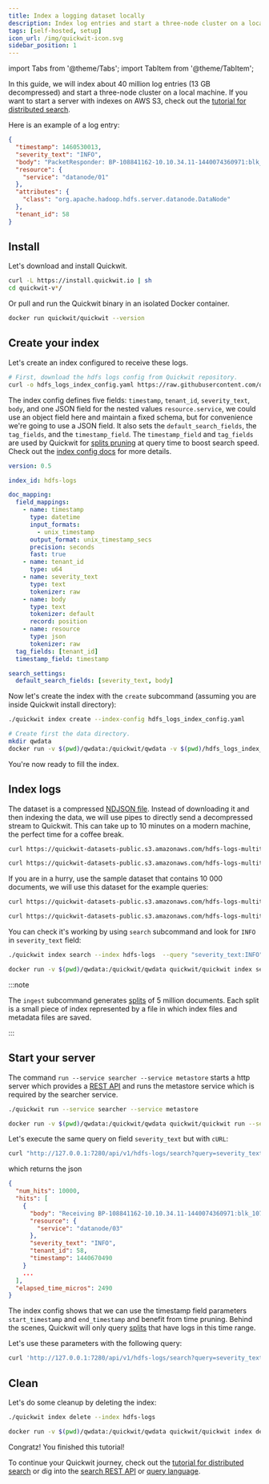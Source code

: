 ```yaml
---
title: Index a logging dataset locally
description: Index log entries and start a three-node cluster on a local machine.
tags: [self-hosted, setup]
icon_url: /img/quickwit-icon.svg
sidebar_position: 1
---
```


import Tabs from '@theme/Tabs';
import TabItem from '@theme/TabItem';

In this guide, we will index about 40 million log entries (13 GB decompressed) and start a three-node cluster on a local machine. If you want to start a server with indexes on AWS S3, check out the [tutorial for distributed search](tutorial-hdfs-logs-distributed-search-aws-s3.md).


Here is an example of a log entry:
```json
{
  "timestamp": 1460530013,
  "severity_text": "INFO",
  "body": "PacketResponder: BP-108841162-10.10.34.11-1440074360971:blk_1074072698_331874, type=HAS_DOWNSTREAM_IN_PIPELINE terminating",
  "resource": {
    "service": "datanode/01"
  },
  "attributes": {
    "class": "org.apache.hadoop.hdfs.server.datanode.DataNode"
  },
  "tenant_id": 58
}
```


## Install

Let's download and install Quickwit.

```bash
curl -L https://install.quickwit.io | sh
cd quickwit-v*/
```

Or pull and run the Quickwit binary in an isolated Docker container.

```bash
docker run quickwit/quickwit --version
```


## Create your index

Let's create an index configured to receive these logs.

```bash
# First, download the hdfs logs config from Quickwit repository.
curl -o hdfs_logs_index_config.yaml https://raw.githubusercontent.com/quickwit-oss/quickwit/main/config/tutorials/hdfs-logs/index-config.yaml
```

The index config defines five fields: `timestamp`, `tenant_id`, `severity_text`, `body`, and one JSON field
for the nested values `resource.service`, we could use an object field here and maintain a fixed schema, but for convenience we're going to use a JSON field.
It also sets the `default_search_fields`, the `tag_fields`, and the `timestamp_field`.
The `timestamp_field` and `tag_fields` are used by Quickwit for [splits pruning](/docs/concepts/architecture) at query time to boost search speed. 
Check out the [index config docs](/docs/configuration/index-config) for more details.

```yaml title="hdfs-logs-index.yaml"
version: 0.5

index_id: hdfs-logs

doc_mapping:
  field_mappings:
    - name: timestamp
      type: datetime
      input_formats:
        - unix_timestamp
      output_format: unix_timestamp_secs
      precision: seconds
      fast: true
    - name: tenant_id
      type: u64
    - name: severity_text
      type: text
      tokenizer: raw
    - name: body
      type: text
      tokenizer: default
      record: position
    - name: resource
      type: json
      tokenizer: raw
  tag_fields: [tenant_id]
  timestamp_field: timestamp

search_settings:
  default_search_fields: [severity_text, body]
```

Now let's create the index with the `create` subcommand (assuming you are inside Quickwit install directory):

<Tabs>

<TabItem value="cli" label="CLI">

```bash
./quickwit index create --index-config hdfs_logs_index_config.yaml
```

</TabItem>

<TabItem value="docker" label="Docker">

```bash
# Create first the data directory.
mkdir qwdata
docker run -v $(pwd)/qwdata:/quickwit/qwdata -v $(pwd)/hdfs_logs_index_config.yaml:/quickwit/hdfs_logs_index_config.yaml quickwit/quickwit index create --index-config hdfs_logs_index_config.yaml
```

</TabItem>

</Tabs>



You're now ready to fill the index.

## Index logs
The dataset is a compressed [NDJSON file](https://quickwit-datasets-public.s3.amazonaws.com/hdfs-logs-multitenants.json.gz).
Instead of downloading it and then indexing the data, we will use pipes to directly send a decompressed stream to Quickwit.
This can take up to 10 minutes on a modern machine, the perfect time for a coffee break.

<Tabs>

<TabItem value="cli" label="CLI">

```bash
curl https://quickwit-datasets-public.s3.amazonaws.com/hdfs-logs-multitenants.json.gz | gunzip | ./quickwit index ingest --index hdfs-logs
```

</TabItem>

<TabItem value="docker" label="Docker">

```bash
curl https://quickwit-datasets-public.s3.amazonaws.com/hdfs-logs-multitenants.json.gz | gunzip | docker run -v $(pwd)/qwdata:/quickwit/qwdata -i quickwit/quickwit index ingest --index hdfs-logs
```

</TabItem>

</Tabs>



If you are in a hurry, use the sample dataset that contains 10 000 documents, we will use this dataset for the example queries:

<Tabs>

<TabItem value="cli" label="CLI">

```bash
curl https://quickwit-datasets-public.s3.amazonaws.com/hdfs-logs-multitenants-10000.json | ./quickwit index ingest --index hdfs-logs
```

</TabItem>

<TabItem value="docker" label="Docker">

```bash
curl https://quickwit-datasets-public.s3.amazonaws.com/hdfs-logs-multitenants-10000.json | docker run -v $(pwd)/qwdata:/quickwit/qwdata -i quickwit/quickwit index ingest --index hdfs-logs
```

</TabItem>

</Tabs>

You can check it's working by using `search` subcommand and look for `INFO` in `severity_text` field:

<Tabs>

<TabItem value="cli" label="CLI">

```bash
./quickwit index search --index hdfs-logs  --query "severity_text:INFO"
```

</TabItem>

<TabItem value="docker" label="Docker">

```bash
docker run -v $(pwd)/qwdata:/quickwit/qwdata quickwit/quickwit index search --index hdfs-logs  --query "severity_text:INFO"
```

</TabItem>

</Tabs>

:::note

The `ingest` subcommand generates [splits](/docs/concepts/architecture) of 5 million documents. Each split is a small piece of index represented by a file in which index files and metadata files are saved.

:::


## Start your server

The command `run --service searcher --service metastore` starts a http server which provides a [REST API](/docs/reference/rest-api) 
and runs the metastore service which is required by the searcher service.

<Tabs>

<TabItem value="cli" label="CLI">

```bash
./quickwit run --service searcher --service metastore
```

</TabItem>

<TabItem value="docker" label="Docker">

```bash
docker run -v $(pwd)/qwdata:/quickwit/qwdata quickwit/quickwit run --service searcher --service metastore
```

</TabItem>

</Tabs>

Let's execute the same query on field `severity_text` but with `cURL`:

```bash
curl "http://127.0.0.1:7280/api/v1/hdfs-logs/search?query=severity_text:INFO"
```

which returns the json

```json
{
  "num_hits": 10000,
  "hits": [
    {
      "body": "Receiving BP-108841162-10.10.34.11-1440074360971:blk_1073836032_95208 src: /10.10.34.20:60300 dest: /10.10.34.13:50010",
      "resource": {
        "service": "datanode/03"
      },
      "severity_text": "INFO",
      "tenant_id": 58,
      "timestamp": 1440670490
    }
    ...
  ],
  "elapsed_time_micros": 2490
}
```

The index config shows that we can use the timestamp field parameters `start_timestamp` and `end_timestamp` and benefit from time pruning. 
Behind the scenes, Quickwit will only query [splits](/docs/concepts/architecture) that have logs in this time range.

Let's use these parameters with the following query:

```bash
curl 'http://127.0.0.1:7280/api/v1/hdfs-logs/search?query=severity_text:INFO&start_timestamp=1440670490&end_timestamp=1450670490'
```


## Clean

Let's do some cleanup by deleting the index:

<Tabs>

<TabItem value="cli" label="CLI">

```bash
./quickwit index delete --index hdfs-logs
```

</TabItem>

<TabItem value="docker" label="Docker">

```bash
docker run -v $(pwd)/qwdata:/quickwit/qwdata quickwit/quickwit index delete --index hdfs-logs
```

</TabItem>

</Tabs>

Congratz! You finished this tutorial!


To continue your Quickwit journey, check out the [tutorial for distributed search](tutorial-hdfs-logs-distributed-search-aws-s3.md) or dig into the [search REST API](/docs/reference/rest-api) or [query language](/docs/reference/query-language).

